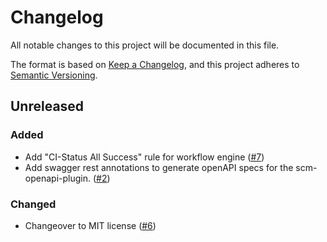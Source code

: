 # Changelog
All notable changes to this project will be documented in this file.

The format is based on [Keep a Changelog](https://keepachangelog.com/en/1.0.0/),
and this project adheres to [Semantic Versioning](https://semver.org/spec/v2.0.0.html).

## Unreleased
### Added
- Add "CI-Status All Success" rule for workflow engine ([#7](https://github.com/scm-manager/scm-ci-plugin/pull/7))
- Add swagger rest annotations to generate openAPI specs for the scm-openapi-plugin. ([#2](https://github.com/scm-manager/scm-ci-plugin/pull/5))

### Changed
- Changeover to MIT license ([#6](https://github.com/scm-manager/scm-ci-plugin/pull/6))
